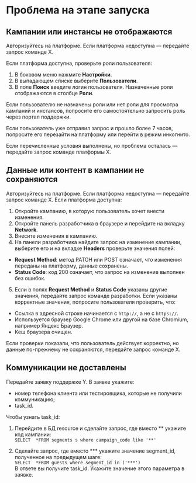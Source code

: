 # Проблема на этапе запуска

## Кампании или инстансы не отображаются
Авторизуйтесь на платформе. 
Если платформа недоступна — передайте запрос команде Х.

Если платформа доступна, проверьте роли пользователя:  
1. В боковом меню  нажмите **Настройки**.  
2. В выпадающем списке выберите **Пользователи**.  
3. В поле **Поиск** введите логин пользователя. Назначенные роли отображаются в столбце **Роли**.

Если пользователю не назначены роли или нет роли для просмотра кампаний и инстансов, попросите его самостоятельно запросить роль через портал поддержки.

Если пользователь уже отправил запрос и прошло более 7 часов, попросите его перезайти на платформу или перейти в режим инкогнито.

Если перечисленные условия выполнены, но проблема осталась — передайте запрос команде платформы Х.

## Данные или контент в кампании не сохраняются
Авторизуйтесь на платформе. Если платформа недоступна — передайте запрос команде Х.
Если платформа доступна:  
1. Откройте кампанию, в которую пользователь хочет внести изменения.  
2. Откройте панель разработчика в браузере и перейдите на вкладку **Network**.  
3. Внесите изменения в кампанию.  
4. На панели разработчика найдите запрос на изменение кампании, выберите его и на вкладке **Headers** проверьте значения полей:  
- **Request Method**: метод PATCH или POST означает, что изменения переданы на платформу, данные сохранены.
- **Status Code**: код 200 означает, что запрос на изменение выполнен без ошибок.  
5. Если в полях **Request Method** и **Status Code** указаны другие значения, передайте запрос команде разработки. Если указаны корректные значения, попросите пользователя проверить, что:  
- Ссылка в адресной строке начинается с `http://`, а не с `https://`.
- Используется браузер Google Chrome или другой на базе Chromium, например Яндекс Браузер.
- Кеш браузера очищен.

Если проверки показали, что пользователь действует корректно, но данные по-прежнему не сохраняются, передайте запрос команде Х.

## Коммуникации не доставлены 
Передайте заявку поддержке Y. В заявке укажите:

- номер телефона клиента или тестировщика, которые не получили коммуникацию;
- task_id.

Чтобы узнать task_id:

1. Перейдите в БД resource и сделайте запрос, где вместо \*\* укажите код кампании:  
`SELECT  *FROM segments s where campaign_code like '**'`  

2. Сделайте запрос, где вместо \*\*\* укажите значение segment_id, полученное на предыдущем шаге:  
`SELECT  *FROM guests where segment_id in ('***')`  
В ответе вы получите task_id. Укажите значение этого параметра в заявке.